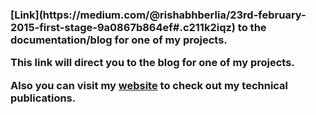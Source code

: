 

<h3> [Link](https://medium.com/@rishabhberlia/23rd-february-2015-first-stage-9a0867b864ef#.c211k2iqz) to the documentation/blog for one of my projects.

This link will direct you to the blog for one of my projects.

__Also you can visit my [website](www.rishabhberlia.com) to check out my technical publications.__
